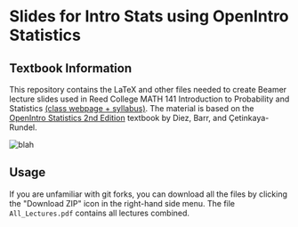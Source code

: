 # Slides for Intro Stats using OpenIntro Statistics


## Textbook Information
This repository contains the LaTeX and other files needed to create Beamer lecture slides used in Reed College MATH 141 Introduction to Probability and Statistics [(class webpage + syllabus)](http://people.reed.edu/~albkim/MATH141/).  The material is based on the [OpenIntro Statistics 2nd Edition](http://www.openintro.org/stat/textbook.php) textbook by Diez, Barr, and Çetinkaya-Rundel.

![blah](http://ecx.images-amazon.com/images/I/41y7PO%2BzSCL._SX258_BO1,204,203,200_.jpg)

## Usage
If you are unfamiliar with git forks, you can download all the files by clicking the "Download ZIP" icon in the right-hand side menu.  The file `All_Lectures.pdf` contains all lectures combined.


